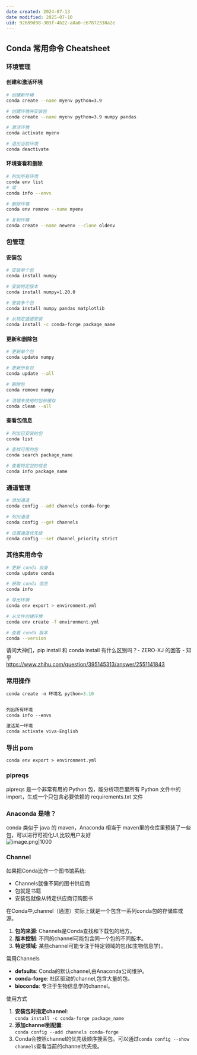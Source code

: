 ```yaml
---
date created: 2024-07-13
date modified: 2025-07-10
uid: 92689d98-303f-4b22-a8a0-c67872330a2e
---
```

## Conda 常用命令 Cheatsheet

### 环境管理

#### 创建和激活环境

```bash
# 创建新环境
conda create --name myenv python=3.9

# 创建环境并安装包
conda create --name myenv python=3.9 numpy pandas

# 激活环境
conda activate myenv

# 退出当前环境
conda deactivate
```

#### 环境查看和删除

```bash
# 列出所有环境
conda env list
# 或
conda info --envs

# 删除环境
conda env remove --name myenv

# 复制环境
conda create --name newenv --clone oldenv
```

### 包管理

#### 安装包

```bash
# 安装单个包
conda install numpy

# 安装特定版本
conda install numpy=1.20.0

# 安装多个包
conda install numpy pandas matplotlib

# 从特定通道安装
conda install -c conda-forge package_name
```

#### 更新和删除包

```bash
# 更新单个包
conda update numpy

# 更新所有包
conda update --all

# 删除包
conda remove numpy

# 清理未使用的包和缓存
conda clean --all
```

#### 查看包信息

```bash
# 列出已安装的包
conda list

# 查找可用的包
conda search package_name

# 查看特定包的信息
conda info package_name
```

### 通道管理

```bash
# 添加通道
conda config --add channels conda-forge

# 列出通道
conda config --get channels

# 设置通道优先级
conda config --set channel_priority strict
```

### 其他实用命令

```bash
# 更新 conda 自身
conda update conda

# 获取 conda 信息
conda info

# 导出环境
conda env export > environment.yml

# 从文件创建环境
conda env create -f environment.yml

# 查看 conda 版本
conda --version
```

请问大神们，pip install 和 conda install 有什么区别吗？- ZERO-XJ 的回答 - 知乎  
https://www.zhihu.com/question/395145313/answer/2551141843

### 常用操作

```Java
conda create -n 环境名 python=3.10


列出所有环境
conda info --envs

激活某一环境
conda activate viva-English
```

### 导出 pom

`conda env export > environment.yml`

### pipreqs

pipreqs 是一个非常有用的 Python 包，能分析项目里所有 Python 文件中的 import，生成一个只包含必要依赖的 requirements.txt 文件

### Anaconda 是啥？

conda 类似于 java 的 maven，Anaconda 相当于 maven里的仓库里预装了一些包，可以进行可视化UI,比较用户友好  
![image.png|1000](https://imagehosting4picgo.oss-cn-beijing.aliyuncs.com/imagehosting/fix-dir%2Fpicgo%2Fpicgo-clipboard-images%2F2024%2F09%2F19%2F22-10-47-3d47aab1111bbce386c7b6e00f87aebb-202409192210463-918d48.png)

### Channel

如果把Conda比作一个图书馆系统:

- Channels就像不同的图书供应商
- 包就是书籍
- 安装包就像从特定供应商订购图书

在Conda中,channel（通道）实际上就是一个包含一系列conda包的存储库或源。

1. **包的来源**: Channels是Conda查找和下载包的地方。
2. **版本控制**: 不同的channel可能包含同一个包的不同版本。
3. **特定领域**: 某些channel可能专注于特定领域的包(如生物信息学)。

常用Channels

- **defaults**: Conda的默认channel,由Anaconda公司维护。
- **conda-forge**: 社区驱动的channel,包含大量的包。
- **bioconda**: 专注于生物信息学的channel。

使用方式

1. **安装包时指定channel**:  
    `conda install -c conda-forge package_name`
2. **添加channel到配置**:  
    `conda config --add channels conda-forge`
3. Conda会按照channel的优先级顺序搜索包。可以通过`conda config --show channels`查看当前的channel优先级。

